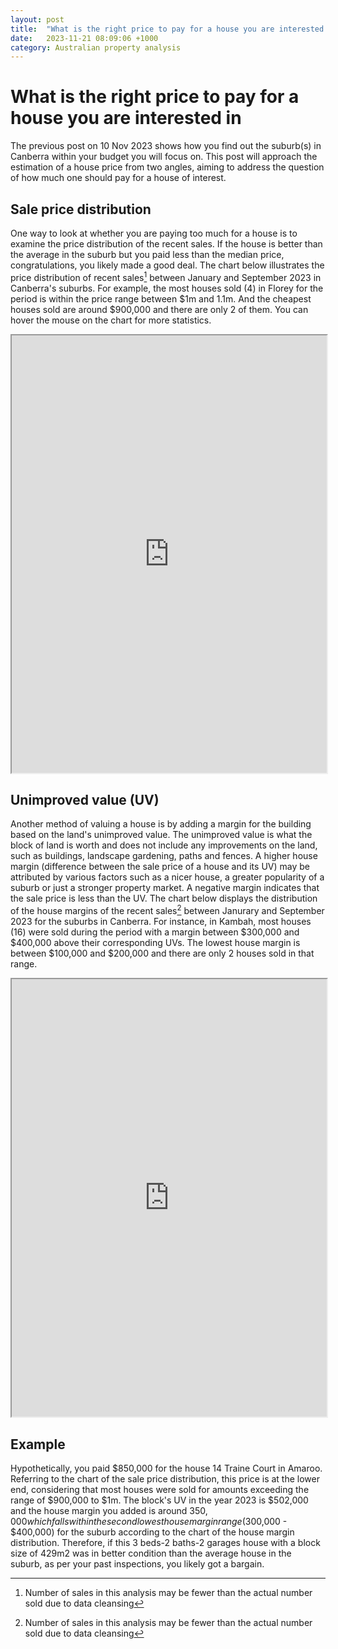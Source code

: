 ```yaml
---
layout: post
title:  "What is the right price to pay for a house you are interested in"
date:   2023-11-21 08:09:06 +1000
category: Australian property analysis
---
```

# What is the right price to pay for a house you are interested in

The previous post on 10 Nov 2023 shows how you find out the suburb(s) in Canberra within your budget you will focus on. This post will approach the estimation of a house price from two angles, aiming to address the question of how much one should pay for a house of interest. 

## Sale price distribution

One way to look at whether you are paying too much for a house is to examine the price distribution of the recent sales. If the house is better than the average in the suburb but you paid less than the median price, congratulations, you likely made a good deal. The chart below illustrates the price distribution of recent sales[^1] between January and September 2023 in Canberra's suburbs. For example, the most houses sold (4) in Florey for the period is within the price range between $1m and 1.1m. And the cheapest houses sold are around $900,000 and there are only 2 of them. You can hover the mouse on the chart for more statistics.   

[^1]: Number of sales in this analysis may be fewer than the actual number sold due to data cleansing 

<iframe src="https://nilnought.github.io/plots/Sales price distribution_since2023.html" width="100%" height="700"></iframe>

## Unimproved value (UV)

Another method of valuing a house is by adding a margin for the building based on the land's unimproved value. The unimproved value is what the block of land is worth and does not include any improvements on the land, such as buildings, landscape gardening, paths and fences. A higher house margin (difference between the sale price of a house and its UV) may be attributed by various factors such as a nicer house, a greater popularity of a suburb or just a stronger property market. A negative margin indicates that the sale price is less than the UV. The chart below displays the distribution of the house margins of the recent sales[^1] between Janurary and September 2023 for the suburbs in Canberra. For instance, in Kambah, most houses (16) were sold during the period with a margin between $300,000 and $400,000 above their corresponding UVs. The lowest house margin is between $100,000 and $200,000 and there are only 2 houses sold in that range.  

<iframe src="https://nilnought.github.io/plots/house_margin_distribution_since2023.html" width="100%" height="700"></iframe>

## Example
Hypothetically, you paid $850,000 for the house 14 Traine Court in Amaroo. Referring to the chart of the sale price distribution, this price is at the lower end, considering that most houses were sold for amounts exceeding the range of $900,000 to $1m. The block's UV in the year 2023 is $502,000 and the house margin you added is around $350,000 which falls within the second lowest house margin range ($300,000 - $400,000) for the suburb according to the chart of the house margin distribution. Therefore, if this 3 beds-2 baths-2 garages house with a block size of 429m2 was in better condition than the average house in the suburb, as per your past inspections, you likely got a bargain.  
 
